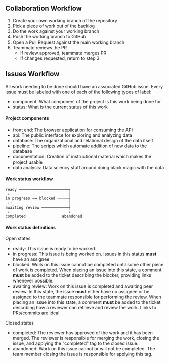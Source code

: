 ## Collaboration Workflow

1. Create your own working branch of the repository
2. Pick a piece of work out of the backlog
3. Do the work against your working branch
4. Push the working branch to GitHub
5. Open a Pull Request against the main working branch
6. Teammate reviews the PR
   * If review approved, teammate merges PR
   * If changes requested, return to step 3

## Issues Workflow

All work needing to be done should have an associated GitHub issue.
Every issue must be labeled with one of each of the following types of label:

- component: What component of the project is this work being done for
- status: What is the current status of this work

#### Project components

- front end: The browser application for consuming the API
- api: The public interface for exploring and analyzing data
- database: The organizational and relational design of the data itself
- pipeline: The scripts which automate addition of new data to the database
- documentation: Creation of instructional material which makes the project usable
- data analysis: Data sciency stuff around doing black magic with the data

#### Work status workflow

```
ready ──────────────────────┐
 ↓                          │
in progress ←→ blocked ─────┤
 ↓↑                         │
awaiting review ────────────┤
 ↓                          ↓
completed                abandoned
```

#### Work status definitions

Open states

- ready: This issue is ready to be worked.
- in progress: This issue is being worked on. Issues in this status **must** have an assignee
- blocked: Work on this issue cannot be completed until some other piece of work is completed. When placing an issue into this state, a comment **must** be added to the ticket describing the blocker, providing links whenever possible.
- awaiting review: Work on this issue is completed and awaiting peer review. In this state, the issue **must** either have no assignee or be assigned to the teammate responsible for performing the review. When placing an issue into this state, a comment **must** be added to the ticket describing how a reviewer can retrieve and review the work. Links to PRs/commits are ideal.

Closed states

- completed: The reviewer has approved of the work and it has been merged. The reviewer is responsible for merging the work, closing the issue, and applying the "completed" tag to the closed issue.
- abandoned: Work on this issue cannot or will not be completed. The team member closing the issue is responsible for applying this tag.
